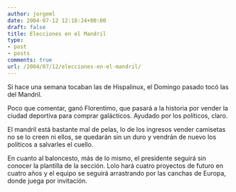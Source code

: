 ```yaml
---
author: jorgeml
date: 2004-07-12 12:18:24+00:00
draft: false
title: Elecciones en el Mandril
type: 
- post
- posts
comments: true
url: /2004/07/12/elecciones-en-el-mandril/
---
```


Si hace una semana tocaban las de Hispalinux, el Domingo pasado tocó las del Mandril.

Poco que comentar, ganó Florentimo, que pasará a la historia por vender la ciudad deportiva para comprar galácticos. Ayudado por los políticos, claro.

El mandril está bastante mal de pelas, lo de los ingresos vender camisetas no se lo creen ni ellos, se quedarán sin un duro y vendrán de nuevo los políticos a salvarles el cuello.

En cuanto al baloncesto, más de lo mismo, el presidente seguirá sin conocer la plantilla de la sección. Lolo hará cuatro proyectos de futuro en cuatro años y el equipo se seguirá arrastrando por las canchas de Europa, donde juega por invitación.

